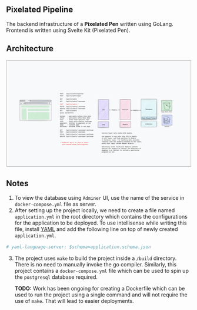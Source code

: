 ## Pixelated Pipeline

The backend infrastructure of a **Pixelated Pen** written using GoLang.
Frontend is written using Svelte Kit (Pixelated Pen).

## Architecture

![Pixelated Pipeline Architecture][system_design]

[system_design]: ./lld.excalidraw.png

## Notes

1. To view the database using `Adminer` UI, use the name of the service in `docker-compose.yml` file as server.
2. After setting up the project locally, we need to create a file named `application.yml` in the root directory which contains the configurations for the application to be deployed. To use intellisense while writing this file, install [YAML](https://marketplace.visualstudio.com/items?itemName=redhat.vscode-yaml) and add the following line on top of newly created `application.yml`.

```yaml
# yaml-language-server: $schema=application.schema.json
```
3. The project uses `make` to build the project inside a `/build` directory. There is no need to manually invoke the go compiler. Similarly, this project contains a `docker-compose.yml` file which can be used to spin up the `postgresql` database required.

    **TODO:** Work has been ongoing for creating a Dockerfile which can be used to run the project using a single command and will not require the use of `make`. That will lead to easier deployments.